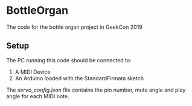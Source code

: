 # BottleOrgan
The code for the bottle organ project in GeekCon 2019

## Setup
The PC running this code should be connected to:
1. A MIDI Device
2. An Arduino loaded with the StandardFirmata sketch

The *servo_config.json* file contains the pin number, mute angle and play angle for each MIDI note.
